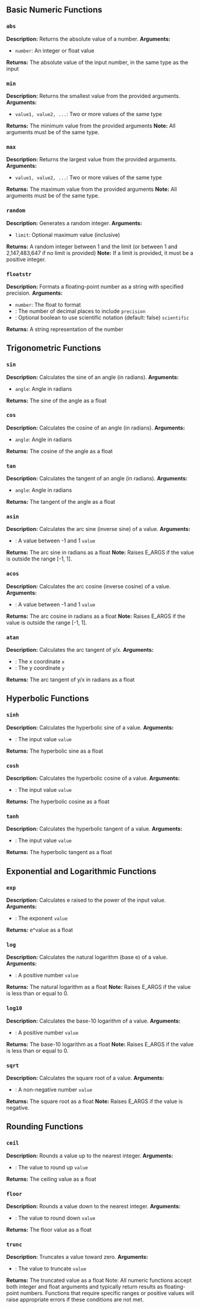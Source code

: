 ## Basic Numeric Functions

### `abs`

**Description:** Returns the absolute value of a number.
**Arguments:**

- `number`: An integer or float value

**Returns:** The absolute value of the input number, in the same type as the input

### `min`

**Description:** Returns the smallest value from the provided arguments.
**Arguments:**

- `value1, value2, ...`: Two or more values of the same type

**Returns:** The minimum value from the provided arguments
**Note:** All arguments must be of the same type.

### `max`

**Description:** Returns the largest value from the provided arguments.
**Arguments:**

- `value1, value2, ...`: Two or more values of the same type

**Returns:** The maximum value from the provided arguments
**Note:** All arguments must be of the same type.

### `random`

**Description:** Generates a random integer.
**Arguments:**

- `limit`: Optional maximum value (inclusive)

**Returns:** A random integer between 1 and the limit (or between 1 and 2,147,483,647 if no limit is provided)
**Note:** If a limit is provided, it must be a positive integer.

### `floatstr`

**Description:** Formats a floating-point number as a string with specified precision.
**Arguments:**

- `number`: The float to format
- : The number of decimal places to include `precision`
- : Optional boolean to use scientific notation (default: false) `scientific`

**Returns:** A string representation of the number

## Trigonometric Functions

### `sin`

**Description:** Calculates the sine of an angle (in radians).
**Arguments:**

- `angle`: Angle in radians

**Returns:** The sine of the angle as a float

### `cos`

**Description:** Calculates the cosine of an angle (in radians).
**Arguments:**

- `angle`: Angle in radians

**Returns:** The cosine of the angle as a float

### `tan`

**Description:** Calculates the tangent of an angle (in radians).
**Arguments:**

- `angle`: Angle in radians

**Returns:** The tangent of the angle as a float

### `asin`

**Description:** Calculates the arc sine (inverse sine) of a value.
**Arguments:**

- : A value between -1 and 1 `value`

**Returns:** The arc sine in radians as a float
**Note:** Raises E_ARGS if the value is outside the range \[-1, 1\].

### `acos`

**Description:** Calculates the arc cosine (inverse cosine) of a value.
**Arguments:**

- : A value between -1 and 1 `value`

**Returns:** The arc cosine in radians as a float
**Note:** Raises E_ARGS if the value is outside the range \[-1, 1\].

### `atan`

**Description:** Calculates the arc tangent of y/x.
**Arguments:**

- : The x coordinate `x`
- : The y coordinate `y`

**Returns:** The arc tangent of y/x in radians as a float

## Hyperbolic Functions

### `sinh`

**Description:** Calculates the hyperbolic sine of a value.
**Arguments:**

- : The input value `value`

**Returns:** The hyperbolic sine as a float

### `cosh`

**Description:** Calculates the hyperbolic cosine of a value.
**Arguments:**

- : The input value `value`

**Returns:** The hyperbolic cosine as a float

### `tanh`

**Description:** Calculates the hyperbolic tangent of a value.
**Arguments:**

- : The input value `value`

**Returns:** The hyperbolic tangent as a float

## Exponential and Logarithmic Functions

### `exp`

**Description:** Calculates e raised to the power of the input value.
**Arguments:**

- : The exponent `value`

**Returns:** e^value as a float

### `log`

**Description:** Calculates the natural logarithm (base e) of a value.
**Arguments:**

- : A positive number `value`

**Returns:** The natural logarithm as a float
**Note:** Raises E_ARGS if the value is less than or equal to 0.

### `log10`

**Description:** Calculates the base-10 logarithm of a value.
**Arguments:**

- : A positive number `value`

**Returns:** The base-10 logarithm as a float
**Note:** Raises E_ARGS if the value is less than or equal to 0.

### `sqrt`

**Description:** Calculates the square root of a value.
**Arguments:**

- : A non-negative number `value`

**Returns:** The square root as a float
**Note:** Raises E_ARGS if the value is negative.

## Rounding Functions

### `ceil`

**Description:** Rounds a value up to the nearest integer.
**Arguments:**

- : The value to round up `value`

**Returns:** The ceiling value as a float

### `floor`

**Description:** Rounds a value down to the nearest integer.
**Arguments:**

- : The value to round down `value`

**Returns:** The floor value as a float

### `trunc`

**Description:** Truncates a value toward zero.
**Arguments:**

- : The value to truncate `value`

**Returns:** The truncated value as a float
Note: All numeric functions accept both integer and float arguments and typically return results as floating-point
numbers. Functions that require specific ranges or positive values will raise appropriate errors if these conditions are
not met.
